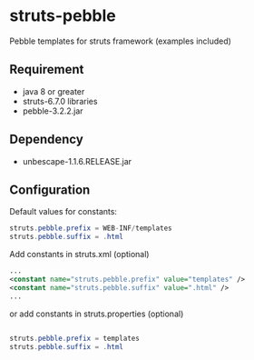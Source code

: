 # struts-pebble

Pebble templates for struts framework (examples included)


Requirement
---

- java 8 or greater
- struts-6.7.0 libraries
- pebble-3.2.2.jar


Dependency
---

- unbescape-1.1.6.RELEASE.jar


Configuration
---

Default values for constants:

```java
struts.pebble.prefix = WEB-INF/templates
struts.pebble.suffix = .html
```

Add constants in struts.xml (optional)
```xml
...
<constant name="struts.pebble.prefix" value="templates" />
<constant name="struts.pebble.suffix" value=".html" />
...
```

or add constants in struts.properties (optional)

```java

struts.pebble.prefix = templates
struts.pebble.suffix = .html
```
